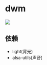# dwm

![](https://gitee.com/zyfullstack/picom_img/raw/master/img/20211111203442.png)

## 依赖
- light(背光)
- alsa-utils(声音)
